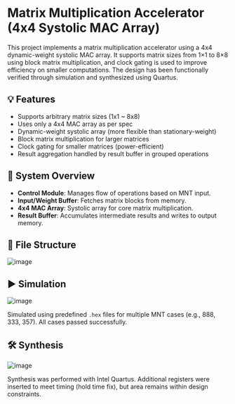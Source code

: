 # Matrix Multiplication Accelerator (4x4 Systolic MAC Array)

This project implements a matrix multiplication accelerator using a 4x4 dynamic-weight systolic MAC array. It supports matrix sizes from 1×1 to 8×8 using block matrix multiplication, and clock gating is used to improve efficiency on smaller computations. The design has been functionally verified through simulation and synthesized using Quartus.

## 💡 Features

- Supports arbitrary matrix sizes (1x1 ~ 8x8)
- Uses only a 4x4 MAC array as per spec
- Dynamic-weight systolic array (more flexible than stationary-weight)
- Block matrix multiplication for larger matrices
- Clock gating for smaller matrices (power-efficient)
- Result aggregation handled by result buffer in grouped operations

## 🧩 System Overview

- **Control Module**: Manages flow of operations based on MNT input.
- **Input/Weight Buffer**: Fetches matrix blocks from memory.
- **4x4 MAC Array**: Systolic array for core matrix multiplication.
- **Result Buffer**: Accumulates intermediate results and writes to output memory.

## 📁 File Structure
![image](https://github.com/user-attachments/assets/07fc4e97-b838-46f1-9469-f8364e901353)



## ▶️ Simulation
![image](https://github.com/user-attachments/assets/f0dcaf87-f78d-4690-99ff-74dc989ef56b)

Simulated using predefined `.hex` files for multiple MNT cases (e.g., 888, 333, 357). All cases passed successfully.

## 🛠️ Synthesis
![image](https://github.com/user-attachments/assets/2a6a98f5-6917-457c-abcd-fbfc0634f355)

Synthesis was performed with Intel Quartus. Additional registers were inserted to meet timing (hold time fix), but area remains within design constraints.

